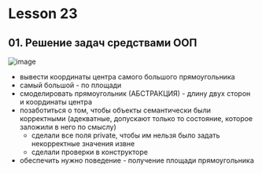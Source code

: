 # Lesson 23

## 01. Решение задач средствами ООП

![image](https://raw.githubusercontent.com/ait-tr/cohort27/main/basic_programming/lesson_23/img/1.png)

* вывести координаты центра самого большого прямоугольника
* самый большой - по площади
* смоделировать прямоугольник (АБСТРАКЦИЯ) - длину двух сторон и координаты центра
* позаботиться о том, чтобы объекты семантически были корректными (адекватные, допускают только то состояние, которое заложили в него по смыслу)
    - сделали все поля private, чтобы им нельзя было задать некорректные значения извне
    - сделали проверки в конструкторе
* обеспечить нужно поведение - получение площади прямоугольника

